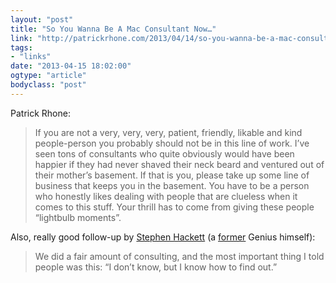 ```yaml
---
layout: "post"
title: "So You Wanna Be A Mac Consultant Now…"
link: "http://patrickrhone.com/2013/04/14/so-you-wanna-be-a-mac-consultant-now/?utm_source=feedburner&utm_medium=feed&utm_campaign=Feed%3A+macstoriesnet+%28MacStories%29"
tags: 
- "links"
date: "2013-04-15 18:02:00"
ogtype: "article"
bodyclass: "post"
---
```


Patrick Rhone:

> If you are not a very, very, very, patient, friendly, likable and kind people-person you probably should not be in this line of work. I’ve seen tons of consultants who quite obviously would have been happier if they had never shaved their neck beard and ventured out of their mother’s basement. If that is you, please take up some line of business that keeps you in the basement. You have to be a person who honestly likes dealing with people that are clueless when it comes to this stuff. Your thrill has to come from giving these people “lightbulb moments”.

Also, really good follow-up by [Stephen Hackett](http://512pixels.net/2013/04/on-being-a-mac-consultant/) (a [former](http://www.macstories.net/reviews/bartending-by-stephen-hackett-shows-the-human-side-of-apple-retail/) Genius himself):

> We did a fair amount of consulting, and the most important thing I told people was this: “I don’t know, but I know how to find out.”
